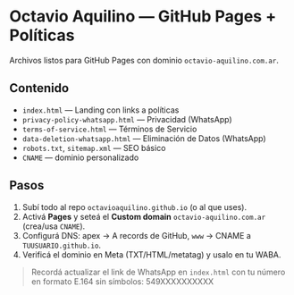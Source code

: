 # Octavio Aquilino — GitHub Pages + Políticas
Archivos listos para GitHub Pages con dominio `octavio-aquilino.com.ar`.

## Contenido
- `index.html` — Landing con links a políticas
- `privacy-policy-whatsapp.html` — Privacidad (WhatsApp)
- `terms-of-service.html` — Términos de Servicio
- `data-deletion-whatsapp.html` — Eliminación de Datos (WhatsApp)
- `robots.txt`, `sitemap.xml` — SEO básico
- `CNAME` — dominio personalizado

## Pasos
1. Subí todo al repo `octavioaquilino.github.io` (o al que uses).
2. Activá **Pages** y seteá el **Custom domain** `octavio-aquilino.com.ar` (crea/usa `CNAME`).
3. Configurá DNS: apex → A records de GitHub, `www` → CNAME a `TUUSUARIO.github.io`.
4. Verificá el dominio en Meta (TXT/HTML/metatag) y usalo en tu WABA.

> Recordá actualizar el link de WhatsApp en `index.html` con tu número en formato E.164 sin símbolos: 549XXXXXXXXXX
